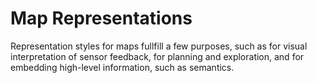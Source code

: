 
# Map Representations

Representation styles for maps fullfill a few purposes, such as for visual interpretation of sensor feedback, for planning and exploration, and for embedding high-level information, such as semantics.

